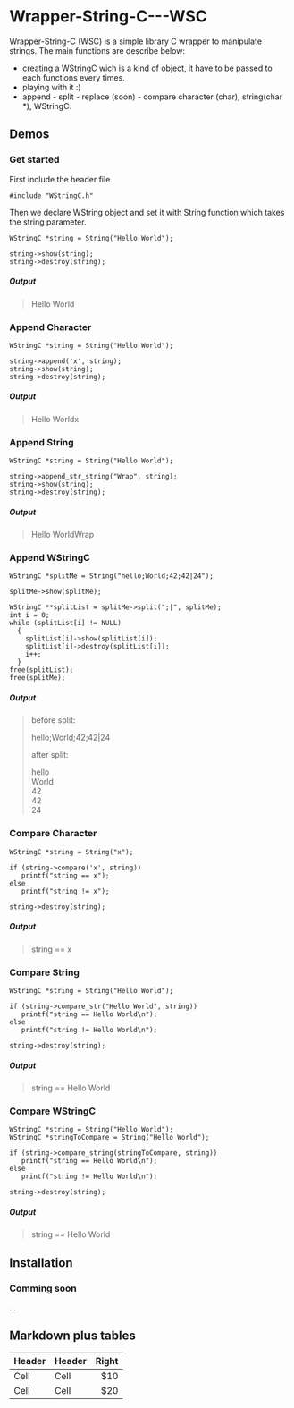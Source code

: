 # Wrapper-String-C---WSC #

Wrapper-String-C (WSC) is a simple library C wrapper to manipulate strings.
The main functions are describe below:

* creating a WStringC wich is a kind of object, it have to be passed to each functions every times.
* playing with it :)
* append - split - replace (soon) - compare character (char), string(char *), WStringC.


## Demos ##

### Get started ###

First include the header file

`#include "WStringC.h"`

Then we declare WString object and set it with String function which takes the string parameter. 

    WStringC *string = String("Hello World");

    string->show(string);
    string->destroy(string);

##### Output #####

> Hello World

### Append Character ###

    WStringC *string = String("Hello World");

    string->append('x', string);
    string->show(string);
    string->destroy(string);

##### Output #####

> Hello Worldx

### Append String ###

    WStringC *string = String("Hello World");

    string->append_str_string("Wrap", string);
    string->show(string);
    string->destroy(string);

##### Output #####

> Hello WorldWrap

### Append WStringC ###

    WStringC *splitMe = String("hello;World;42;42|24");

    splitMe->show(splitMe);

    WStringC **splitList = splitMe->split(";|", splitMe);
    int i = 0;
    while (splitList[i] != NULL)
      {
        splitList[i]->show(splitList[i]);
        splitList[i]->destroy(splitList[i]);
        i++;
      }
    free(splitList);
    free(splitMe);

##### Output #####

> before split:
>  
> hello;World;42;42|24  
>  
> after split:
>  
> hello  
> World  
> 42  
> 42  
> 24  

### Compare Character ###
    
    WStringC *string = String("x");

    if (string->compare('x', string))
       printf("string == x");
    else
       printf("string != x");

    string->destroy(string);

##### Output #####

> string == x

### Compare String ###

    WStringC *string = String("Hello World");

    if (string->compare_str("Hello World", string))
       printf("string == Hello World\n");
    else
       printf("string != Hello World\n");

    string->destroy(string);


##### Output #####

> string == Hello World

### Compare WStringC ###

    WStringC *string = String("Hello World");
    WStringC *stringToCompare = String("Hello World");

    if (string->compare_string(stringToCompare, string))
       printf("string == Hello World\n");
    else
       printf("string != Hello World\n");

    string->destroy(string);

##### Output #####

> string == Hello World


## Installation ##

### Comming soon ###

...


## Markdown plus tables ##

| Header | Header | Right  |
| ------ | ------ | -----: |
|  Cell  |  Cell  |   $10  |
|  Cell  |  Cell  |   $20  |

